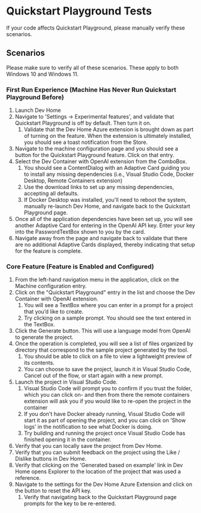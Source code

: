 # Quickstart Playground Tests
If your code affects Quickstart Playground, please manually verify these scenarios.

## Scenarios
Please make sure to verify all of these scenarios. These apply to both Windows 10 and Windows 11.

### First Run Experience (Machine Has Never Run Quickstart Playground Before)
1. Launch Dev Home
1. Navigate to 'Settings -> Experimental features', and validate that Quickstart Playground is off by default. Then turn it on.
    1. Validate that the Dev Home Azure extension is brought down as part of turning on the feature. When the extension is ultimately installed, you should see a toast notification from the Store.
1. Navigate to the machine configuration page and you should see a button for the Quickstart Playground feature. Click on that entry. 
1. Select the Dev Container with OpenAI extension from the ComboBox.
    1. You should see a ContentDialog with an Adaptive Card guiding you to install any missing dependencies (i.e., Visual Studio Code, Docker Desktop, Remote Containers extension)
    1. Use the download links to set up any  missing dependencies, accepting all defaults.
    1. If Docker Desktop was installed, you'll need to reboot the system, manually re-launch Dev Home, and navigate back to the Quickstart Playground page. 
1. Once all of the application dependencies have been set up, you will see another Adaptive Card for entering in the OpenAI API key. Enter your key into the PasswordTextBox shown to you by the card.
1. Navigate away from the page and navigate back to validate that there are no additional Adaptive Cards displayed, thereby indicating that setup for the feature is complete.

### Core Feature (Feature is Enabled and Configured)
1. From the left-hand navigation menu in the application, click on the Machine configuration entry.  
1. Click on the "Quickstart Playground" entry in the list and choose the Dev Container with OpenAI extension.
    1. You will see a TextBox where you can enter in a prompt for a project that you’d like to create. 
    1. Try clicking on a sample prompt. You should see the text entered in the TextBox.   
1. Click the Generate button. This will use a language model from OpenAI to generate the project.  
1. Once the operation is completed, you will see a list of files organized by directory that correspond to the sample project generated by the tool.   
    1. You should be able to click on a file to view a lightweight preview of its contents.  
    1. You can choose to save the project, launch it in Visual Studio Code, Cancel out of the flow, or start again with a new prompt.  
1. Launch the project in Visual Studio Code. 
    1. Visual Studio Code will prompt you to confirm if you trust the folder, which you can click on- and then from there the remote containers extension will ask you if you would like to re-open the project in the container
    1. If you don't have Docker already running, Visual Studio Code will start it as part of opening the project, and you can click on 'Show logs' in the notification to see what Docker is doing. 
    1. Try building and running the project once Visual Studio Code has finished opening it in the container. 
1. Verify that you can locally save the project from Dev Home.
1. Verify that you can submit feedback on the project using the Like / Dislike buttons in Dev Home.
1. Verify that clicking on the 'Generated based on example' link in Dev Home opens Explorer to the location of the project that was used a reference.
1. Navigate to the settings for the Dev Home Azure Extension and click on the button to reset the API key.
    1. Verify that navigating back to the Quickstart Playground page prompts for the key to be re-entered.